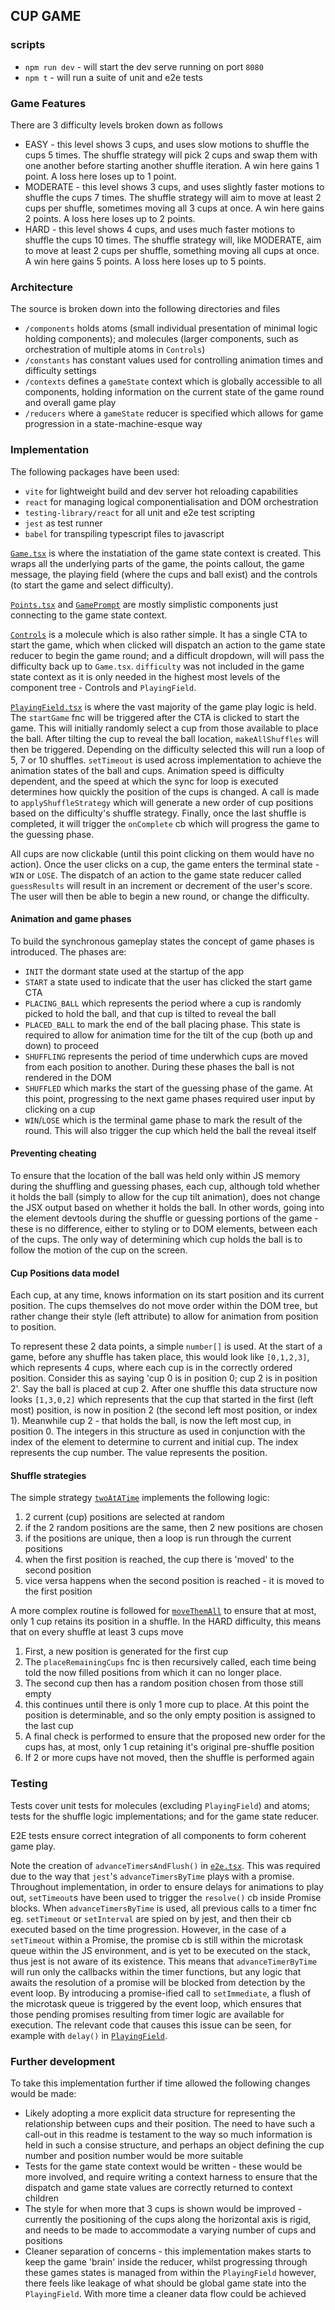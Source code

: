 ## CUP GAME
### scripts
* `npm run dev` - will start the dev serve running on port `8080`
* `npm t` - will run a suite of unit and e2e tests

### Game Features
There are 3 difficulty levels broken down as follows
* EASY - this level shows 3 cups, and uses slow motions to shuffle the cups 5 times. The shuffle strategy will pick 2 cups and swap them with one another before starting another shuffle iteration. A win here gains 1 point. A loss here loses up to 1 point.
* MODERATE - this level shows 3 cups, and uses slightly faster motions to shuffle the cups 7 times. The shuffle strategy will aim to move at least 2 cups per shuffle, sometimes moving all 3 cups at once. A win here gains 2 points. A loss here loses up to 2 points.
* HARD - this level shows 4 cups, and uses much faster motions to shuffle the cups 10 times. The shuffle strategy will, like MODERATE, aim to move at least 2 cups per shuffle, something moving all cups at once. A win here gains 5 points. A loss here loses up to 5 points.

### Architecture
The source is broken down into the following directories and files
* `/components` holds atoms (small individual presentation of minimal logic holding components); and molecules (larger components, such as orchestration of multiple atoms in `Controls`) 
* `/constants` has constant values used for controlling animation times and difficulty settings
* `/contexts` defines a `gameState` context which is globally accessible to all components, holding information on the current state of the game round and overall game play
* `/reducers` where a `gameState` reducer is specified which allows for game progression in a state-machine-esque way

### Implementation
The following packages have been used:
* `vite` for lightweight build and dev server hot reloading capabilities
* `react` for managing logical componentialisation and DOM orchestration
* `testing-library/react` for all unit and e2e test scripting
* `jest` as test runner
* `babel` for transpiling typescript files to javascript

[`Game.tsx`](./src/Game.tsx) is where the instatiation of the game state context is created. This wraps all the underlying parts of the game, the points callout, the game message, the playing field (where the cups and ball exist) and the controls (to start the game and select difficulty).

[`Points.tsx`](./src/components/atoms/Points/Points.tsx) and [`GamePrompt`](./src/components/atoms/GamePrompt/GamePrompt.tsx) are mostly simplistic components just connecting to the game state context.

[`Controls`](./src/components/molecules/Controls/Controls.tsx) is a molecule which is also rather simple. It has a single CTA to start the game, which when clicked will dispatch an action to the game state reducer to begin the game round; and a difficult dropdown, will will pass the difficulty back up to `Game.tsx`. `difficulty` was not included in the game state context as it is only needed in the highest most levels of the component tree - Controls and `PlayingField`.

[`PlayingField.tsx`](./src/components/molecules/PlayingField/PlayingField.tsx) is where the vast majority of the game play logic is held. The `startGame` fnc will be triggered after the CTA is clicked to start the game. This will initially randomly select a cup from those available to place the ball. After tilting the cup to reveal the ball location, `makeAllShuffles` will then be triggered. Depending on the difficulty selected this will run a loop of 5, 7 or 10 shuffles. `setTimeout` is used across implementation to achieve the animation states of the ball and cups. Animation speed is difficulty dependent, and the speed at which the sync for loop is executed determines how quickly the position of the cups is changed. A call is made to `applyShuffleStrategy` which will generate a new order of cup positions based on the difficulty's shuffle strategy. Finally, once the last shuffle is completed, it will trigger the `onComplete` cb which will progress the game to the guessing phase.

All cups are now clickable (until this point clicking on them would have no action). Once the user clicks on a cup, the game enters the terminal state - `WIN` or `LOSE`. The dispatch of an action to the game state reducer called `guessResults` will result in an increment or decrement of the user's score. The user will then be able to begin a new round, or change the difficulty.

#### Animation and game phases
To build the synchronous gameplay states the concept of game phases is introduced. The phases are:
* `INIT` the dormant state used at the startup of the app
* `START` a state used to indicate that the user has clicked the start game CTA
* `PLACING_BALL` which represents the period where a cup is randomly picked to hold the ball, and that cup is tilted to reveal the ball
* `PLACED_BALL` to mark the end of the ball placing phase. This state is required to allow for animation time for the tilt of the cup (both up and down) to proceed
* `SHUFFLING` represents the period of time underwhich cups are moved from each position to another. During these phases the ball is not rendered in the DOM
* `SHUFFLED` which marks the start of the guessing phase of the game. At this point, progressing to the next game phases required user input by clicking on a cup
* `WIN`/`LOSE` which is the terminal game phase to mark the result of the round. This will also trigger the cup which held the ball the reveal itself

#### Preventing cheating
To ensure that the location of the ball was held only within JS memory during the shuffling and guessing phases, each cup, although told whether it holds the ball (simply to allow for the cup tilt animation), does not change the JSX output based on whether it holds the ball. In other words, going into the element devtools during the shuffle or guessing portions of the game - these is no difference, either to styling or to DOM elements, between each of the cups. The only way of determining which cup holds the ball is to follow the motion of the cup on the screen.

#### Cup Positions data model
Each cup, at any time, knows information on its start position and its current position. The cups themselves do not move order within the DOM tree, but rather change their style (left attribute) to allow for animation from position to position.

To represent these 2 data points, a simple `number[]` is used. At the start of a game, before any shuffle has taken place, this would look like `[0,1,2,3]`, which represents 4 cups, where each cup is in the correctly ordered position. Consider this as saying 'cup 0 is in position 0; cup 2 is in position 2'. Say the ball is placed at cup 2. After one shuffle this data structure now looks `[1,3,0,2]` which represents that the cup that started in the first (left most) position, is now in position 2 (the second left most position, or index 1). Meanwhile cup 2 - that holds the ball, is now the left most cup, in position 0. The integers in this structure as used in conjunction with the index of the element to determine to current and initial cup. The index represents the cup number. The value represents the position.

#### Shuffle strategies
The simple strategy [`twoAtATime`](./src/components/molecules/PlayingField/utils/shuffleStrategies.ts) implements the following logic:
1. 2 current (cup) positions are selected at random
2. if the 2 random positions are the same, then 2 new positions are chosen
3. if the positions are unique, then a loop is run through the current positions
4. when the first position is reached, the cup there is 'moved' to the second position
5. vice versa happens when the second position is reached - it is moved to the first position

A more complex routine is followed for [`moveThemAll`](./src/components/molecules/PlayingField/utils/shuffleStrategies.ts) to ensure that at most, only 1 cup retains its position in a shuffle. In the HARD difficulty, this means that on every shuffle at least 3 cups move
1. First, a new position is generated for the first cup
2. The `placeRemainingCups` fnc is then recursively called, each time being told the now filled positions from which it can no longer place.
3. The second cup then has a random position chosen from those still empty
4. this continues until there is only 1 more cup to place. At this point the position is determinable, and so the only empty position is assigned to the last cup
5. A final check is performed to ensure that the proposed new order for the cups has, at most, only 1 cup retaining it's original pre-shuffle position
6. If 2 or more cups have not moved, then the shuffle is performed again

### Testing
Tests cover unit tests for molecules (excluding `PlayingField`) and atoms; tests for the shuffle logic implementations; and for the game state reducer.

E2E tests ensure correct integration of all components to form coherent game play.

Note the creation of `advanceTimersAndFlush()` in [`e2e.tsx`](./src/e2e.test.tsx). This was required due to the way that `jest`'s `advanceTimersByTime` plays with a promise. Throughout implementation, in order to ensure delays for animations to play out, `setTimeout`s have been used to trigger the `resolve()` cb inside Promise blocks. When `advanceTimersByTime` is used, all previous calls to a timer fnc eg. `setTimeout` or `setInterval` are spied on by jest, and then their cb executed based on the time progression. However, in the case of a `setTimeout` within a Promise, the promise cb is still within the microtask queue within the JS environment, and is yet to be executed on the stack, thus jest is not aware of its existence. This means that `advanceTimerByTime` will run only the callbacks within the timer functions, but any logic that awaits the resolution of a promise will be blocked from detection by the event loop. By introducing a promise-ified call to `setImmediate`, a flush of the microtask queue is triggered by the event loop, which ensures that those pending promises resulting from timer logic are available for execution. The relevant code that causes this issue can be seen, for example with `delay()` in [`PlayingField`](./src/components/molecules/PlayingField/PlayingField.tsx).

### Further development
To take this implementation further if time allowed the following changes would be made:
* Likely adopting a more explicit data structure for representing the relationship between cups and their position. The need to have such a call-out in this readme is testament to the way so much information is held in such a consise structure, and perhaps an object defining the cup number and position number would be more suitable
* Tests for the game state context would be written - these would be more involved, and require writing a context harness to ensure that the dispatch and game state values are correctly returned to context children
* The style for when more that 3 cups is shown would be improved - currently the positioning of the cups along the horizontal axis is rigid, and needs to be made to accommodate a varying number of cups and positions
* Cleaner separation of concerns - this implementation makes starts to keep the game 'brain' inside the reducer, whilst progressing through these games states is managed from within the `PlayingField` however, there feels like leakage of what should be global game state into the `PlayingField`. With more time a cleaner data flow could be achieved